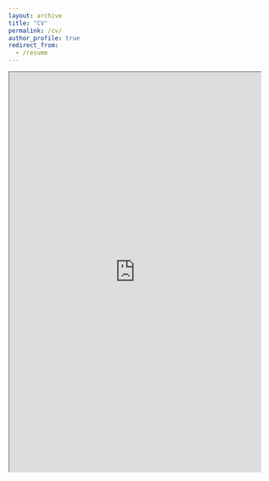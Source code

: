 ```yaml
---
layout: archive
title: "CV"
permalink: /cv/
author_profile: true
redirect_from:
  - /resume
---
```


<iframe src="https://sci-m-wang.github.io/files/Ming_Wang___CV.pdf" width="100%" height="800px"></iframe>
